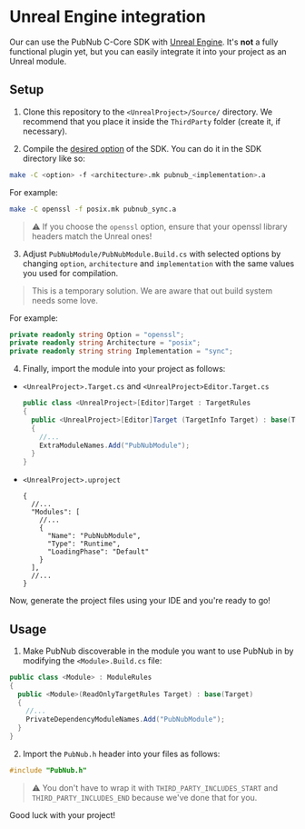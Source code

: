 # Unreal Engine integration

Our can use the PubNub C-Core SDK with [Unreal Engine](https://www.unrealengine.com/en-US). It's **not** a fully functional plugin yet, but you can easily integrate it into your project as an Unreal module.

## Setup

1. Clone this repository to the `<UnrealProject>/Source/` directory. We recommend that you place it inside the `ThirdParty` folder (create it, if necessary). 

2. Compile the [desired option](https://www.pubnub.com/docs/sdks/c-core#hello-world) of the SDK. You can do it in the SDK directory like so:
  
  ```sh
  make -C <option> -f <architecture>.mk pubnub_<implementation>.a 
  ```
  
  For example:
  
  ```sh
  make -C openssl -f posix.mk pubnub_sync.a
  ```
  
  > :warning: If you choose the `openssl` option, ensure that your openssl library headers match the Unreal ones!

3. Adjust `PubNubModule/PubNubModule.Build.cs` with selected options by changing `option`, `architecture` and `implementation` with the same values you used for compilation. 

  > This is a temporary solution. We are aware that out build system needs some love.

  For example:
  
  ```csharp 
  private readonly string Option = "openssl";
  private readonly string Architecture = "posix";
  private readonly string string Implementation = "sync";
  ```

4. Finally, import the module into your project as follows:

  - `<UnrealProject>.Target.cs` and `<UnrealProject>Editor.Target.cs`
  
    ```csharp
    public class <UnrealProject>[Editor]Target : TargetRules
    {
      public <UnrealProject>[Editor]Target (TargetInfo Target) : base(Target)
      {
        //...
        ExtraModuleNames.Add("PubNubModule");
      }
    }
    ```
  
  - `<UnrealProject>.uproject`
  
    ```json5
    {
      //...
      "Modules": [
        //...
        {
          "Name": "PubNubModule",
          "Type": "Runtime",
          "LoadingPhase": "Default"
        }
      ],
      //...
    }
    ```

Now, generate the project files using your IDE and you're ready to go!

## Usage 

1. Make PubNub discoverable in the module you want to use PubNub in by modifying the `<Module>.Build.cs` file:

  ```csharp
  public class <Module> : ModuleRules
  {
    public <Module>(ReadOnlyTargetRules Target) : base(Target)
    {
      //...
      PrivateDependencyModuleNames.Add("PubNubModule");
    }
  }
  ```

2. Import the `PubNub.h` header into your files as follows:
  
  ```cpp
  #include "PubNub.h" 
  ```

  > :warning: You don't have to wrap it with `THIRD_PARTY_INCLUDES_START` and `THIRD_PARTY_INCLUDES_END` because we've done that for you.


Good luck with your project!

